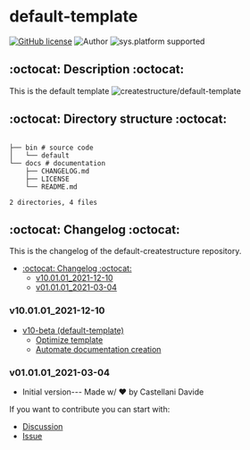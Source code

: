 # default-template
[![GitHub license](https://img.shields.io/badge/license-GNU-green?style=flat)](https://github.com/createstructure/default-template/blob/v10-beta/docs/LICENSE)
![Author](https://img.shields.io/badge/author-Castellani%20Davide-green?style=flat)
![sys.platform supported](https://img.shields.io/badge/OS%20platform%20supported-all-blue?style=flat) 

## :octocat: Description :octocat:
This is the default template
![createstructure/default-template](https://opengraph.githubassets.com/0d7c1a77feb8ec0c3726bdb77551f3b86461536a3c85705fa8c74f16e6945d22/createstructure/default-template)
## :octocat: Directory structure :octocat:

```

├── bin # source code
│   └── default
└── docs # documentation
    ├── CHANGELOG.md
    ├── LICENSE
    └── README.md

2 directories, 4 files
```
## :octocat: Changelog :octocat:

This is the changelog of the default-createstructure repository.

- [:octocat: Changelog :octocat:](#changelog)
  - [v10.01.01_2021-12-10](#v100101_2021-12-10)
  - [v01.01.01_2021-03-04](#v010101_2021-03-04)

### v10.01.01_2021-12-10
- [v10-beta (default-template)](https://github.com/createstructure/default-template/issues/5)
  - [Optimize template](https://github.com/createstructure/default-template/issues/7)
  - [Automate documentation creation](https://github.com/createstructure/default-template/issues/6)

### v01.01.01_2021-03-04
 - Initial version---
Made w/ :heart: by Castellani Davide

If you want to contribute you can start with:
- [Discussion](https://github.com/createstructure/default-template/discussions)
- [Issue](https://github.com/createstructure/default-template/issues/new)
